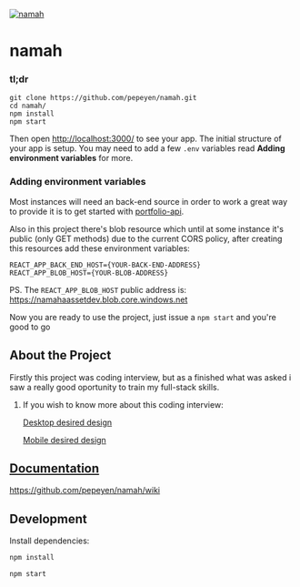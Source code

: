 [![namah](https://repository-images.githubusercontent.com/293850098/ea1a7980-3278-11eb-9f1a-3ff1f4cf768d)](https://pepeyen.github.io/namah)

# namah

### tl;dr

 ```
git clone https://github.com/pepeyen/namah.git
cd namah/
npm install
npm start
```

Then open [http://localhost:3000/](http://localhost:3000/) to see your app. The initial structure of your app is setup. You may need to add a few `.env` variables read **Adding environment variables** for more.

### Adding environment variables

Most instances will need an back-end source in order to work a great way to provide it is to get started with [portfolio-api](https://github.com/pepeyen/portfolio-api).

Also in this project there's blob resource which until at some instance it's public (only GET methods) due to the current CORS policy, after creating this resources add these environment variables:

```
REACT_APP_BACK_END_HOST={YOUR-BACK-END-ADDRESS}
REACT_APP_BLOB_HOST={YOUR-BLOB-ADDRESS}
```

PS. The `REACT_APP_BLOB_HOST` public address is: https://namahaassetdev.blob.core.windows.net

Now you are ready to use the project, just issue a `npm start` and you're good to go

## About the Project

Firstly this project was coding interview, but as a finished what was asked i saw a really good oportunity to train my full-stack skills.

1. If you wish to know more about this coding interview:

    [Desktop desired design](https://www.figma.com/file/2Ps9ytPtSfQIKynIDW1pqC/Teste-Big-Bang-Shop?node-id=0%3A1) 

    [Mobile desired design](https://www.figma.com/file/K8HLlUcdJMqUQMXS2iQVLV/Teste-Big-Bang-Shop-Mobile?node-id=0%3A1)


## [Documentation](https://github.com/pepeyen/namah/wiki)

https://github.com/pepeyen/namah/wiki

## Development

Install dependencies:

```sh
npm install
```

```sh
npm start
```
